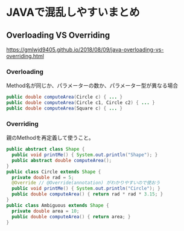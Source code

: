 # JAVAで混乱しやすいまとめ

## Overloading VS Overriding

https://gmlwjd9405.github.io/2018/08/09/java-overloading-vs-overriding.html

### Overloading

Method名が同じか、パラメーターの数か、パラメーター型が異なる場合

```java
public double computeArea(Circle c) { ... }
public double computeArea(Circle c1, Circle c2) { ... }
public double computeArea(Square c) { ... }
```

### Overriding

親のMethodを再定義して使うこと。

```java
public abstract class Shape {
  public void printMe() { System.out.println("Shape"); }
  public abstract double computeArea();
}
public class Circle extends Shape {
  private double rad = 5;
  @Override // @Override(annotation) がわかりやすいので使おう
  public void printMe() { System.out.println("Circle"); }
  public double computeArea() { return rad * rad * 3.15; }
}
public class Ambiguous extends Shape {
  private double area = 10;
  public double computeArea() { return area; }
}
```
